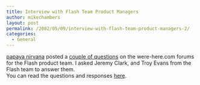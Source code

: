 ```yaml
---
title: Interview with Flash Team Product Managers
author: mikechambers
layout: post
permalink: /2002/05/09/interview-with-flash-team-product-managers-2/
categories:
  - General
---
```



[papaya nirvana][1] posted a [couple of questions][2] on the were-here.com forums for the Flash product team. I asked Jeremy Clark, and Troy Evans from the Flash team to answer them.  
You can read the questions and responses [here][3].

 [1]: http://www.papayanirvana.com
 [2]: http://www.were-here.com/forums/showthread.php?s=&threadid=136892
 [3]: http://radio.weblogs.com/0106797/categories/articles/2002/05/08.html#a66